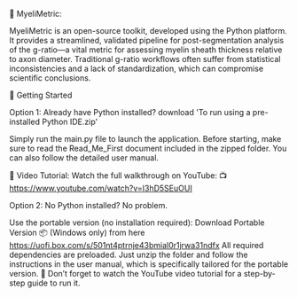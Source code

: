 🧠 MyeliMetric:

MyeliMetric is an open-source toolkit, developed using the Python platform. It provides a streamlined, validated pipeline for post-segmentation analysis of the g-ratio—a vital metric for assessing myelin sheath thickness relative to axon diameter. Traditional g-ratio workflows often suffer from statistical inconsistencies and a lack of standardization, which can compromise scientific conclusions.

🚀 Getting Started

Option 1: Already have Python installed? download 'To run using a pre-installed Python IDE.zip'

Simply run the main.py file to launch the application.
Before starting, make sure to read the Read_Me_First document included in the zipped folder.
You can also follow the detailed user manual.

🎥 Video Tutorial:
Watch the full walkthrough on YouTube:
📺 https://www.youtube.com/watch?v=I3hD5SEuOUI

Option 2: 
No Python installed? No problem.

Use the portable version (no installation required):
Download Portable Version  📦  (Windows only)  from here https://uofi.box.com/s/501nt4ptrnje43bmial0r1jrwa31ndfx 
All required dependencies are preloaded. Just unzip the folder and follow the instructions in the user manual, which is specifically tailored for the portable version.
🎥 Don’t forget to watch the YouTube video tutorial for a step-by-step guide to run it.



